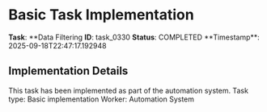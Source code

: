# Basic Task Implementation

**Task**: **Data Filtering
**ID**: task_0330
**Status**: COMPLETED
**Timestamp\*\*: 2025-09-18T22:47:17.192948

## Implementation Details

This task has been implemented as part of the automation system.
Task type: Basic implementation
Worker: Automation System
